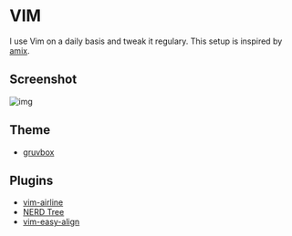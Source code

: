 # VIM
I use Vim on a daily basis and tweak it regulary. This setup is inspired by [amix][5].

## Screenshot
![img](https://github.com/Joorem/dotfiles/wiki/img/iterm-vim-gruvbox.png)

## Theme
* [gruvbox][4]

## Plugins
* [vim-airline][1]
* [NERD Tree][2]
* [vim-easy-align][3]

[1]:https://github.com/vim-airline/vim-airline
[2]:https://github.com/scrooloose/nerdtree
[3]:https://github.com/junegunn/vim-easy-align
[4]:https://github.com/morhetz/gruvbox
[5]:https://github.com/amix/vimrc
